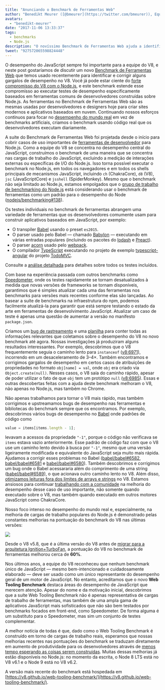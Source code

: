 ```yaml
---
title: "Anunciando o Benchmark de Ferramentas Web"
author: "Benedikt Meurer ([@bmeurer](https://twitter.com/bmeurer)), Equilibrista de Performance em JavaScript"
avatars: 
  - "benedikt-meurer"
date: "2017-11-06 13:33:37"
tags: 
  - benchmarks
  - Node.js
description: "O novíssimo Benchmark de Ferramentas Web ajuda a identificar e corrigir gargalos de desempenho do V8 em Babel, TypeScript e outros projetos do mundo real."
tweet: "927572065598824448"
---
```

O desempenho do JavaScript sempre foi importante para a equipe do V8, e neste post gostaríamos de discutir um novo [Benchmark de Ferramentas Web](https://v8.github.io/web-tooling-benchmark) que temos usado recentemente para identificar e corrigir alguns gargalos de desempenho no V8. Você já pode estar ciente do [forte compromisso do V8 com o Node.js](/blog/v8-nodejs), e este benchmark estende esse compromisso ao executar testes de desempenho especificamente baseados em ferramentas comuns de desenvolvedores construídas sobre Node.js. As ferramentas no Benchmark de Ferramentas Web são as mesmas usadas por desenvolvedores e designers hoje para criar sites modernos e aplicativos baseados em nuvem. Continuando nossos esforços contínuos para focar no [desempenho do mundo real](/blog/real-world-performance/) em vez de benchmarks artificiais, criamos o benchmark usando código real que os desenvolvedores executam diariamente.

<!--truncate-->
A suíte do Benchmark de Ferramentas Web foi projetada desde o início para cobrir casos de uso importantes de [ferramentas de desenvolvedor](https://github.com/nodejs/benchmarking/blob/master/docs/use_cases.md#web-developer-tooling) para Node.js. Como a equipe do V8 se concentra no desempenho central do JavaScript, construímos o benchmark de uma maneira que se concentra nas cargas de trabalho do JavaScript, excluindo a medição de interações externas ou específicas de I/O do Node.js. Isso torna possível executar o benchmark no Node.js, em todos os navegadores e em todos os shells principais de mecanismos JavaScript, incluindo `ch` (ChakraCore), `d8` (V8), `jsc` (JavaScriptCore) e `jsshell` (SpiderMonkey). Mesmo que o benchmark não seja limitado ao Node.js, estamos empolgados que o [grupo de trabalho de benchmarking do Node.js](https://github.com/nodejs/benchmarking) está considerando usar o benchmark de ferramentas como um padrão para o desempenho do Node ([nodejs/benchmarking#138](https://github.com/nodejs/benchmarking/issues/138)).

Os testes individuais no benchmark de ferramentas abrangem uma variedade de ferramentas que os desenvolvedores comumente usam para construir aplicativos baseados em JavaScript, por exemplo:

- O transpiler [Babel](https://github.com/babel/babel) usando o preset `es2015`.
- O parser usado pelo Babel — chamado [Babylon](https://github.com/babel/babylon) — executando em várias entradas populares (incluindo os pacotes do [lodash](https://lodash.com/) e [Preact](https://github.com/developit/preact)).
- O parser [acorn](https://github.com/ternjs/acorn) usado pelo [webpack](http://webpack.js.org/).
- O compilador [TypeScript](http://www.typescriptlang.org/) executando no projeto de exemplo [typescript-angular](https://github.com/tastejs/todomvc/tree/master/examples/typescript-angular) do projeto [TodoMVC](https://github.com/tastejs/todomvc).

Consulte a [análise detalhada](https://github.com/v8/web-tooling-benchmark/blob/master/docs/in-depth.md) para detalhes sobre todos os testes incluídos.

Com base na experiência passada com outros benchmarks como [Speedometer](http://browserbench.org/Speedometer), onde os testes rapidamente se tornam desatualizados à medida que novas versões de frameworks se tornam disponíveis, garantimos que é simples atualizar cada uma das ferramentas nos benchmarks para versões mais recentes conforme elas são lançadas. Ao basear a suíte de benchmarks na infraestrutura do npm, podemos facilmente atualizá-la para garantir que está sempre testando o estado da arte em ferramentas de desenvolvimento JavaScript. Atualizar um caso de teste é apenas uma questão de aumentar a versão no manifesto `package.json`.

Criamos um [bug de rastreamento](http://crbug.com/v8/6936) e uma [planilha](https://docs.google.com/spreadsheets/d/14XseWDyiJyxY8_wXkQpc7QCKRgMrUbD65sMaNvAdwXw) para conter todas as informações relevantes que coletamos sobre o desempenho do V8 no novo benchmark até agora. Nossas investigações já produziram alguns resultados interessantes. Por exemplo, descobrimos que o V8 frequentemente seguia o caminho lento para `instanceof` ([v8:6971](http://crbug.com/v8/6971)), incorrendo em um desaceleramento de 3–4×. Também encontramos e corrigimos gargalos de desempenho em certos casos de atribuições de propriedades no formato `obj[name] = val`, onde `obj` era criado via `Object.create(null)`. Nesses casos, o V8 saía do caminho rápido, apesar de poder utilizar o fato de que `obj` tem um protótipo `null` ([v8:6985](http://crbug.com/v8/6985)). Essas e outras descobertas feitas com a ajuda deste benchmark melhoram o V8, não apenas no Node.js, mas também no Chrome.

Não apenas trabalhamos para tornar o V8 mais rápido, mas também corrigimos e upstreamamos bugs de desempenho nas ferramentas e bibliotecas do benchmark sempre que os encontramos. Por exemplo, descobrimos vários bugs de desempenho no [Babel](https://github.com/babel/babel) onde padrões de código como

```js
value = items[items.length - 1];
```

levavam a acessos da propriedade `"-1"`, porque o código não verificava se `items` estava vazio anteriormente. Esse padrão de código faz com que o V8 use um caminho lento devido à busca por `"-1"`, mesmo que uma versão ligeiramente modificada e equivalente do JavaScript seja muito mais rápida. Ajudamos a corrigir esses problemas no Babel ([babel/babel#6582](https://github.com/babel/babel/pull/6582), [babel/babel#6581](https://github.com/babel/babel/pull/6581) e [babel/babel#6580](https://github.com/babel/babel/pull/6580)). Também descobrimos e corrigimos um bug onde o Babel acessararia além do comprimento de uma string ([babel/babel#6589](https://github.com/babel/babel/pull/6589)), o que acionava outro caminho lento no V8. Além disso, [otimizamos leituras fora dos limites de arrays e strings](https://twitter.com/bmeurer/status/926357262318305280) no V8. Estamos ansiosos para continuar [trabalhando com a comunidade](https://twitter.com/rauchg/status/924349334346276864) na melhoria do desempenho desse caso de uso importante, não somente quando executado sobre o V8, mas também quando executado em outros motores JavaScript como ChakraCore.

Nosso foco intenso no desempenho do mundo real e, especialmente, na melhoria de cargas de trabalho populares do Node.js é demonstrado pelas constantes melhorias na pontuação do benchmark do V8 nas últimas versões:

![](/_img/web-tooling-benchmark/chart.svg)

Desde o V8 v5.8, que é a última versão do V8 antes de [migrar para a arquitetura Ignition+TurboFan](/blog/launching-ignition-and-turbofan), a pontuação do V8 no benchmark de ferramentas melhorou cerca de **60%**.

Nos últimos anos, a equipe do V8 reconheceu que nenhum benchmark único de JavaScript — mesmo bem-intencionado e cuidadosamente elaborado — deve ser usado como um único representante do desempenho geral de um motor de JavaScript. No entanto, acreditamos que o novo **Web Tooling Benchmark** destaca áreas do desempenho de JavaScript que merecem atenção. Apesar do nome e da motivação inicial, descobrimos que a suíte Web Tooling Benchmark não é apenas representativa de cargas de trabalho de ferramentas, mas também de uma ampla gama de aplicativos JavaScript mais sofisticados que não são bem testados por benchmarks focados em front-end, como Speedometer. De forma alguma é um substituto para o Speedometer, mas sim um conjunto de testes complementar.

A melhor notícia de todas é que, dado como o Web Tooling Benchmark é construído em torno de cargas de trabalho reais, esperamos que nossas melhorias recentes nas pontuações do benchmark se traduzam diretamente em aumento de produtividade para os desenvolvedores através de [menos tempo esperando as coisas serem construídas](https://xkcd.com/303/). Muitas dessas melhorias já estão disponíveis no Node.js: no momento da escrita, o Node 8 LTS está no V8 v6.1 e o Node 9 está no V8 v6.2.

A versão mais recente do benchmark está hospedada em [https://v8.github.io/web-tooling-benchmark/](https://v8.github.io/web-tooling-benchmark/).
